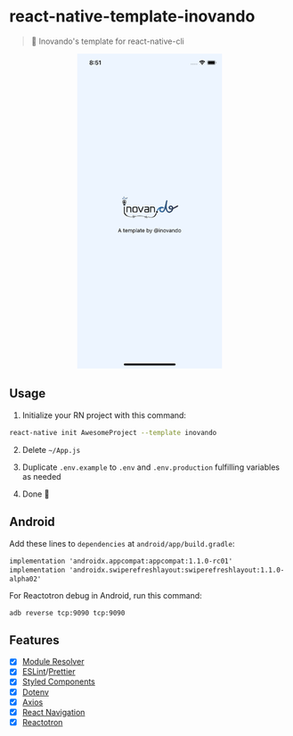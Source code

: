 # react-native-template-inovando
> 📱 Inovando's template for react-native-cli

<p style="text-align: center;">
  <img src="docs/template.png" width="260" />
</p>

## Usage
1. Initialize your RN project with this command:

```bash
react-native init AwesomeProject --template inovando
```

2. Delete `~/App.js`

3. Duplicate `.env.example` to `.env` and `.env.production` fulfilling variables as needed

4. Done 🎉

## Android

Add these lines to `dependencies` at `android/app/build.gradle`:
```
implementation 'androidx.appcompat:appcompat:1.1.0-rc01'
implementation 'androidx.swiperefreshlayout:swiperefreshlayout:1.1.0-alpha02'
```

For Reactotron debug in Android, run this command:
```
adb reverse tcp:9090 tcp:9090
```

## Features
- [x] [Module Resolver](https://github.com/tleunen/babel-plugin-module-resolver)
- [x] [ESLint](https://github.com/santospatrick/eslint-config-react)/[Prettier](https://github.com/santospatrick/prettier-config)
- [x] [Styled Components](https://styled-components.com/docs/basics#react-native)
- [x] [Dotenv](https://github.com/zetachang/react-native-dotenv)
- [x] [Axios](https://www.npmjs.com/package/axios)
- [x] [React Navigation](https://reactnavigation.org/en/)
- [x] [Reactotron](https://github.com/infinitered/reactotron)
